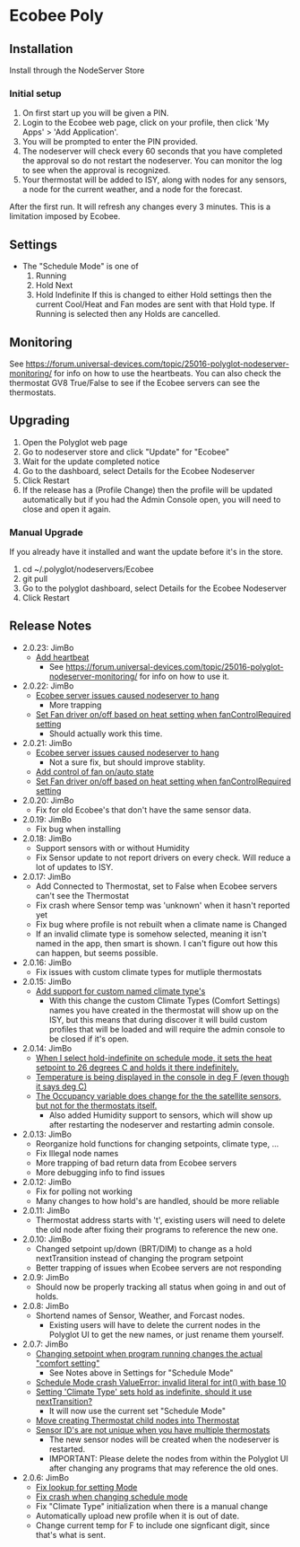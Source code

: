 # Ecobee Poly

## Installation

Install through the NodeServer Store

### Initial setup

1. On first start up you will be given a PIN.
1. Login to the Ecobee web page, click on your profile, then click 'My Apps' > 'Add Application'.
1. You will be prompted to enter the PIN provided.
1. The nodeserver will check every 60 seconds that you have completed the approval so do not restart the nodeserver. You can monitor the log to see when the approval is recognized.
1. Your thermostat will be added to ISY, along with nodes for any sensors, a node for the current weather, and a node for the forecast.

After the first run. It will refresh any changes every 3 minutes. This is
a limitation imposed by Ecobee.

## Settings

- The "Schedule Mode" is one of
  1. Running
  1. Hold Next
  1. Hold Indefinite
  If this is changed to either Hold settings then the current Cool/Heat and Fan modes are sent with that Hold type.  If Running is selected then any Holds are cancelled.

## Monitoring

See https://forum.universal-devices.com/topic/25016-polyglot-nodeserver-monitoring/ for info on how to use the heartbeats.  You can also check the thermostat GV8 True/False to see if the Ecobee servers can see the thermostats.

## Upgrading

1. Open the Polyglot web page
  1. Go to nodeserver store and click "Update" for "Ecobee"
  1. Wait for the update completed notice
  1. Go to the dashboard, select Details for the Ecobee Nodeserver
  1. Click Restart
1. If the release has a (Profile Change) then the profile will be updated automatically but if you had the Admin Console open, you will need to close and open it again.

### Manual Upgrade

If you already have it installed and want the update before it's in the store.
1. cd ~/.polyglot/nodeservers/Ecobee
1. git pull
1. Go to the polyglot dashboard, select Details for the Ecobee Nodeserver
1. Click Restart

## Release Notes

- 2.0.23: JimBo
  - [Add heartbeat](https://github.com/Einstein42/udi-ecobee-poly/issues/29)
    - See https://forum.universal-devices.com/topic/25016-polyglot-nodeserver-monitoring/ for info on how to use it.
- 2.0.22: JimBo
  - [Ecobee server issues caused nodeserver to hang](https://github.com/Einstein42/udi-ecobee-poly/issues/28)
    - More trapping
  - [Set Fan driver on/off based on heat setting when fanControlRequired setting](https://github.com/Einstein42/udi-ecobee-poly/issues/25)
    - Should actually work this time.
- 2.0.21: JimBo
  - [Ecobee server issues caused nodeserver to hang](https://github.com/Einstein42/udi-ecobee-poly/issues/28)
    - Not a sure fix, but should improve stablity.
  - [Add control of fan on/auto state](https://github.com/Einstein42/udi-ecobee-poly/issues/23)
  - [Set Fan driver on/off based on heat setting when fanControlRequired setting](https://github.com/Einstein42/udi-ecobee-poly/issues/25)
- 2.0.20: JimBo
  - Fix for old Ecobee's that don't have the same sensor data.
- 2.0.19: JimBo
  - Fix bug when installing
- 2.0.18: JimBo
  - Support sensors with or without Humidity
  - Fix Sensor update to not report drivers on every check.  Will reduce a lot of updates to ISY.
- 2.0.17: JimBo
  - Add Connected to Thermostat, set to False when Ecobee servers can't see the Thermostat
  - Fix crash where Sensor temp was 'unknown' when it hasn't reported yet
  - Fix bug where profile is not rebuilt when a climate name is Changed
  - If an invalid climate type is somehow selected, meaning it isn't named in the app, then smart<n> is shown.  I can't figure out how this can happen, but seems possible.
- 2.0.16: JimBo
  - Fix issues with custom climate types for mutliple thermostats
- 2.0.15: JimBo
  - [Add support for custom named climate type's](https://github.com/Einstein42/udi-ecobee-poly/issues/1)
    - With this change the custom Climate Types (Comfort Settings) names you have created in the thermostat will show up on the ISY, but this means that during discover it will build custom profiles that will be loaded and will require the admin console to be closed if it's open.
- 2.0.14: JimBo
  - [When I select hold-indefinite on schedule mode, it sets the heat setpoint to 26 degrees C and holds it there indefinitely.](https://github.com/Einstein42/udi-ecobee-poly/issues/16)
  - [Temperature is being displayed in the console in deg F (even though it says deg C)](https://github.com/Einstein42/udi-ecobee-poly/issues/17)
  - [The Occupancy variable does change for the the satellite sensors, but not for the thermostats itself.](https://github.com/Einstein42/udi-ecobee-poly/issues/18)
    - Also added Humidity support to sensors, which will show up after restarting the nodeserver and restarting admin console.
- 2.0.13: JimBo
  - Reorganize hold functions for changing setpoints, climate type, ...
  - Fix Illegal node names
  - More trapping of bad return data from Ecobee servers
  - More debugging info to find issues
- 2.0.12: JimBo
  - Fix for polling not working
  - Many changes to how hold's are handled, should be more reliable
- 2.0.11: JimBo
  - Thermostat address starts with 't', existing users will need to delete the old node after fixing their programs to reference the new one.
- 2.0.10: JimBo
  - Changed setpoint up/down (BRT/DIM) to change as a hold nextTransition instead of changing the program setpoint
  - Better trapping of issues when Ecobee servers are not responding
- 2.0.9: JimBo
  - Should now be properly tracking all status when going in and out of holds.
- 2.0.8: JimBo
  - Shortend names of Sensor, Weather, and Forcast nodes.
    - Existing users will have to delete the current nodes in the Polyglot UI to get the new names, or just rename them yourself.
- 2.0.7: JimBo
  - [Changing setpoint when program running changes the actual "comfort setting"](https://github.com/Einstein42/udi-ecobee-poly/issues/6)
    - See Notes above in Settings for "Schedule Mode"
  - [Schedule Mode crash ValueError: invalid literal for int() with base 10](https://github.com/Einstein42/udi-ecobee-poly/issues/10)
  - [Setting 'Climate Type' sets hold as indefinite, should it use nextTransition?](https://github.com/Einstein42/udi-ecobee-poly/issues/9)
    - It will now use the current set "Schedule Mode"
  - [Move creating Thermostat child nodes into Thermostat](https://github.com/Einstein42/udi-ecobee-poly/issues/7)
  - [Sensor ID's are not unique when you have multiple thermostats](https://github.com/Einstein42/udi-ecobee-poly/issues/2)
    - The new sensor nodes will be created when the nodeserver is restarted.
    - IMPORTANT: Please delete the nodes from within the Polyglot UI after changing any programs that may reference the old ones.
- 2.0.6: JimBo
  - [Fix lookup for setting Mode](https://github.com/Einstein42/udi-ecobee-poly/issues/4)
  - [Fix crash when changing schedule mode](https://github.com/Einstein42/udi-ecobee-poly/issues/5)
  - Fix "Climate Type" initialization when there is a manual change
  - Automatically upload new profile when it is out of date.
  - Change current temp for F to include one signficant digit, since that's what is sent.
